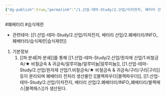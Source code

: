 ```yaml
---
{"dg-publish":true,"permalink":"/1.산업-테마-Study/2.산업/이차전지, 배터리 산업/2.폐배터리/INFO_폐배터리/물리적 전처리/","created":"2024-11-20T21:02:27.595+09:00","updated":"2025-06-26T16:41:16.767+09:00"}
---
```


#폐배터리 #습식제련 

- 관련테마: [[1.산업-테마-Study/2.산업/이차전지, 배터리 산업/2.폐배터리/INFO_폐배터리/습식제련\|습식제련]]


1. 기본정보
	1. [[파∙분쇄\|파∙분쇄]]를 통해 [[1.산업-테마-Study/2.산업/원자재 산업/1.비철금속/★ 비철금속 & 귀금속/알루미늄/알루미늄\|알루미늄]], [[1.산업-테마-Study/2.산업/원자재 산업/1.비철금속/★ 비철금속 & 귀금속/구리/구리\|구리]] 등이 분리되며 폐배터리 전처리 생산물인 [[블랙파우더\|블랙파우더]], [[1.산업-테마-Study/2.산업/이차전지, 배터리 산업/2.폐배터리/INFO_폐배터리/블랙매스\|블랙매스]]가 생산된다.